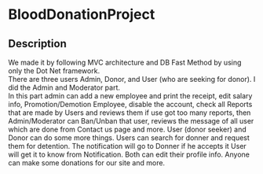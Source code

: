 # BloodDonationProject

## Description 
We made it by following MVC architecture and DB Fast Method by using only the Dot Net framework.  
There are three users Admin, Donor, and User (who are seeking for donor). I did the Admin and Moderator part.  
In this part admin can add a new employee and print the receipt, edit salary info, Promotion/Demotion Employee, disable the account, check all Reports that are made by Users and reviews them if use got too many reports, then Admin/Moderator can Ban/Unban that user, reviews the message of all user which are done from Contact us page and more. 
User (donor seeker) and Donor can do some more things. Users can search for donner and request them for detention. The notification will go to Donner if he accepts it User will get it to know from Notification. Both can edit their profile info. Anyone can make some donations for our site and more.
